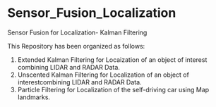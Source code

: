 # Sensor_Fusion_Localization
Sensor Fusion for Localization- Kalman Filtering

This Repository has been organized as follows:

1. Extended Kalman Filtering for Locaization of an object of interest combining LIDAR and RADAR Data.
2. Unscented Kalman Filtering for Localization of an object of interestcombining LIDAR and RADAR Data.
3. Particle Filtering for Localization of the self-driving car using Map landmarks.
